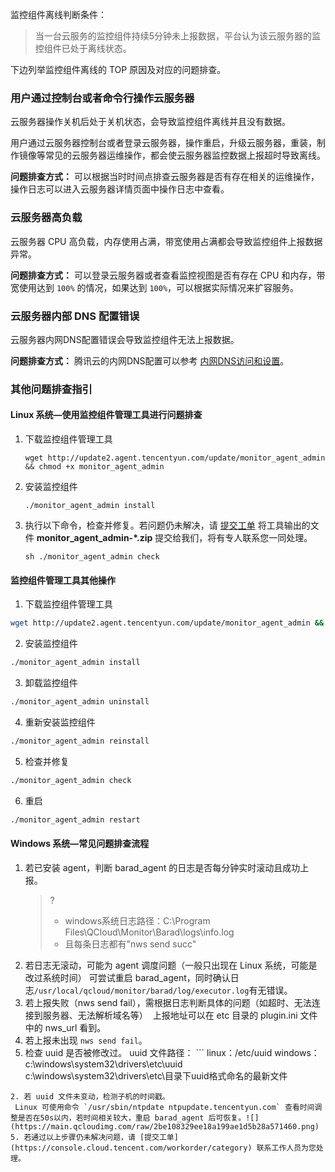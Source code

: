 监控组件离线判断条件：
>当一台云服务的监控组件持续5分钟未上报数据，平台认为该云服务器的监控组件已处于离线状态。

下边列举监控组件离线的 TOP 原因及对应的问题排查。

### 用户通过控制台或者命令行操作云服务器
云服务器操作关机后处于关机状态，会导致监控组件离线并且没有数据。

用户通过云服务器控制台或者登录云服务器，操作重启，升级云服务器，重装，制作镜像等常见的云服务器运维操作，都会使云服务器监控数据上报超时导致离线。

**问题排查方式：** 可以根据当时时间点排查云服务器是否有存在相关的运维操作，操作日志可以进入云服务器详情页面中操作日志中查看。

### 云服务器高负载
云服务器 CPU 高负载，内存使用占满，带宽使用占满都会导致监控组件上报数据异常。


**问题排查方式：** 可以登录云服务器或者查看监控视图是否有存在 CPU 和内存，带宽使用达到 `100%` 的情况，如果达到 `100%`，可以根据实际情况来扩容服务。



### 云服务器内部 DNS 配置错误

云服务器内网DNS配置错误会导致监控组件无法上报数据。

**问题排查方式：** 腾讯云的内网DNS配置可以参考 [内网DNS访问和设置](https://cloud.tencent.com/document/product/213/5225#dns-.E6.9C.8D.E5.8A.A1.E5.99.A8.E5.9C.B0.E5.9D.80)。


### 其他问题排查指引

#### Linux 系统—使用监控组件管理工具进行问题排查

1. 下载监控组件管理工具
   ```
   wget http://update2.agent.tencentyun.com/update/monitor_agent_admin && chmod +x monitor_agent_admin
   ```
2. 安装监控组件
   ```
   ./monitor_agent_admin install
   ```
3. 执行以下命令，检查并修复。若问题仍未解决，请 [提交工单](https://console.cloud.tencent.com/workorder/category) 将工具输出的文件 **monitor_agent_admin-\*.zip** 提交给我们，将有专人联系您一同处理。
   ```
   sh ./monitor_agent_admin check
   ```

#### 监控组件管理工具其他操作

1. 下载监控组件管理工具
```sh
wget http://update2.agent.tencentyun.com/update/monitor_agent_admin && chmod +x monitor_agent_admin
```
2. 安装监控组件
```sh
./monitor_agent_admin install
```
3. 卸载监控组件
```sh
./monitor_agent_admin uninstall
```
4. 重新安装监控组件
```sh
./monitor_agent_admin reinstall
```
5. 检查并修复
```sh
./monitor_agent_admin check
```
6. 重启
```sh
./monitor_agent_admin restart
```


#### Windows 系统—常见问题排查流程

1. 若已安装 agent，判断 barad_agent 的日志是否每分钟实时滚动且成功上报。 
   >?
   >- windows系统日志路径：C:\Program Files\QCloud\Monitor\Barad\logs\info.log
   >- 且每条日志都有"nws send succ"
2. 若日志无滚动，可能为 agent 调度问题（一般只出现在 Linux 系统，可能是改过系统时间）
   可尝试重启 barad_agent，同时确认日志`/usr/local/qcloud/monitor/barad/log/executor.log`有无错误。
3. 若上报失败（nws send fail），需根据日志判断具体的问题（如超时、无法连接到服务器、无法解析域名等） 
   上报地址可以在 etc 目录的 plugin.ini 文件中的 nws_url 看到。
4. 若上报未出现 `nws send fail`。
 1. 检查 uuid 是否被修改过。
   uuid 文件路径：
		```
   linux：/etc/uuid
   windows：c:\windows\system32\drivers\etc\uuid
   c:\windows\system32\drivers\etc\目录下uuid格式命名的最新文件
   ```
   2. 若 uuid 文件未变动，检测子机的时间戳。
    Linux 可使用命令 `/usr/sbin/ntpdate ntpupdate.tencentyun.com` 查看时间调整是否在50s以内，若时间相关较大，重启 barad_agent 后可恢复。![](https://main.qcloudimg.com/raw/2be108329ee18a199ae1d5b28a571460.png)
5. 若通过以上步骤仍未解决问题，请 [提交工单](https://console.cloud.tencent.com/workorder/category) 联系工作人员为您处理。
